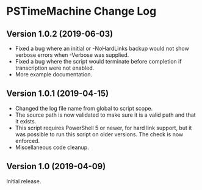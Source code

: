 # PSTimeMachine Change Log

## Version 1.0.2 (2019-06-03)
 - Fixed a bug where an initial or -NoHardLinks backup would not show verbose errors when -Verbose was supplied.
 - Fixed a bug where the script would terminate before completion if transcription were not enabled.
 - More example documentation.

## Version 1.0.1 (2019-04-15)
 - Changed the log file name from global to script scope.
 - The source path is now validated to make sure it is a valid path and that it exists.
 - This script requires PowerShell 5 or newer, for hard link support, but it was possible to run this script on older versions.  The check is now enforced.
 - Miscellaneous code cleanup.

## Version 1.0 (2019-04-09)
Initial release.